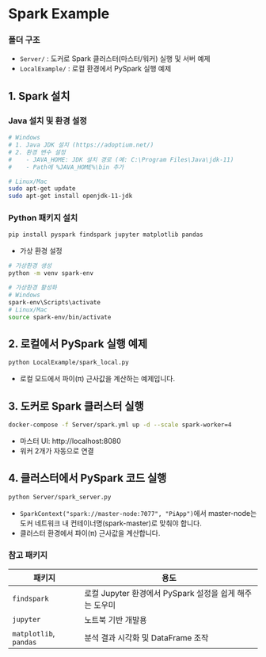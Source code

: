 # Spark Example

### 폴더 구조

- `Server/` : 도커로 Spark 클러스터(마스터/워커) 실행 및 서버 예제
- `LocalExample/` : 로컬 환경에서 PySpark 실행 예제

## 1. Spark 설치

### Java 설치 및 환경 설정
```bash
# Windows
# 1. Java JDK 설치 (https://adoptium.net/)
# 2. 환경 변수 설정
#    - JAVA_HOME: JDK 설치 경로 (예: C:\Program Files\Java\jdk-11)
#    - Path에 %JAVA_HOME%\bin 추가

# Linux/Mac
sudo apt-get update
sudo apt-get install openjdk-11-jdk
```

### Python 패키지 설치
```bash
pip install pyspark findspark jupyter matplotlib pandas
```
- 가상 환경 설정
```bash
# 가상환경 생성
python -m venv spark-env

# 가상환경 활성화
# Windows
spark-env\Scripts\activate
# Linux/Mac
source spark-env/bin/activate
```

## 2. 로컬에서 PySpark 실행 예제

```bash
python LocalExample/spark_local.py
```
- 로컬 모드에서 파이(π) 근사값을 계산하는 예제입니다.

## 3. 도커로 Spark 클러스터 실행

```bash
docker-compose -f Server/spark.yml up -d --scale spark-worker=4
```
- 마스터 UI: http://localhost:8080  
- 워커 2개가 자동으로 연결

## 4. 클러스터에서 PySpark 코드 실행

```bash
python Server/spark_server.py
```
- `SparkContext("spark://master-node:7077", "PiApp")`에서 master-node는 도커 네트워크 내 컨테이너명(spark-master)로 맞춰야 합니다.
- 클러스터 환경에서 파이(π) 근사값을 계산합니다.

### 참고 패키지

| 패키지                    | 용도                                     |
| ---------------------- | -------------------------------------- |
| `findspark`            | 로컬 Jupyter 환경에서 PySpark 설정을 쉽게 해주는 도우미 |
| `jupyter`              | 노트북 기반 개발용                             |
| `matplotlib`, `pandas` | 분석 결과 시각화 및 DataFrame 조작               |
